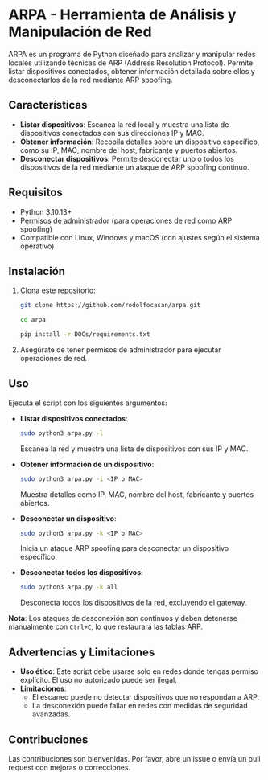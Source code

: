 # ARPA - Herramienta de Análisis y Manipulación de Red
ARPA es un programa de Python diseñado para analizar y manipular redes locales utilizando técnicas de ARP (Address Resolution Protocol). Permite listar dispositivos conectados, obtener información detallada sobre ellos y desconectarlos de la red mediante ARP spoofing.

## Características
- **Listar dispositivos**: Escanea la red local y muestra una lista de dispositivos conectados con sus direcciones IP y MAC.
- **Obtener información**: Recopila detalles sobre un dispositivo específico, como su IP, MAC, nombre del host, fabricante y puertos abiertos.
- **Desconectar dispositivos**: Permite desconectar uno o todos los dispositivos de la red mediante un ataque de ARP spoofing continuo.

## Requisitos
- Python 3.10.13+
- Permisos de administrador (para operaciones de red como ARP spoofing)
- Compatible con Linux, Windows y macOS (con ajustes según el sistema operativo)

## Instalación
1. Clona este repositorio:
   ```bash
   git clone https://github.com/rodolfocasan/arpa.git
   ```
   ```bash
   cd arpa
   ```
   ```bash
   pip install -r DOCs/requirements.txt
   ```
2. Asegúrate de tener permisos de administrador para ejecutar operaciones de red.

## Uso

Ejecuta el script con los siguientes argumentos:

- **Listar dispositivos conectados**:
   ```bash
   sudo python3 arpa.py -l
   ```
   Escanea la red y muestra una lista de dispositivos con sus IP y MAC.

- **Obtener información de un dispositivo**:
   ```bash
   sudo python3 arpa.py -i <IP o MAC>
   ```
   Muestra detalles como IP, MAC, nombre del host, fabricante y puertos abiertos.

- **Desconectar un dispositivo**:
   ```bash
   sudo python3 arpa.py -k <IP o MAC>
   ```
   Inicia un ataque ARP spoofing para desconectar un dispositivo específico.

- **Desconectar todos los dispositivos**:
   ```bash
   sudo python3 arpa.py -k all
   ```
   Desconecta todos los dispositivos de la red, excluyendo el gateway.

**Nota**: Los ataques de desconexión son continuos y deben detenerse manualmente con `Ctrl+C`, lo que restaurará las tablas ARP.

## Advertencias y Limitaciones

- **Uso ético**: Este script debe usarse solo en redes donde tengas permiso explícito. El uso no autorizado puede ser ilegal.
- **Limitaciones**:
  - El escaneo puede no detectar dispositivos que no respondan a ARP.
  - La desconexión puede fallar en redes con medidas de seguridad avanzadas.

## Contribuciones

Las contribuciones son bienvenidas. Por favor, abre un issue o envía un pull request con mejoras o correcciones.